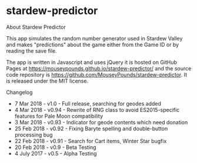 # stardew-predictor

About Stardew Predictor

This app simulates the random number generator used in Stardew Valley and makes "predictions" about the game either from the Game ID or by reading the save file.

The app is written in Javascript and uses jQuery it is hosted on GitHub Pages at https://mouseypounds.github.io/stardew-predictor/ and the source code repository is https://github.com/MouseyPounds/stardew-predictor. It is released under the MIT license.

Changelog
*  7 Mar  2018 - v1.0  - Full release, searching for geodes added
*  4 Mar  2018 - v0.94 - Rewrite of RNG class to avoid ES2015-specific features for Pale Moon compatibility
*  3 Mar  2018 - v0.93 - Indicator for geode contents which need donation
* 25 Feb  2018 - v0.92 - Fixing Baryte spelling and double-button processing bug
* 22 Feb  2018 - v0.91 - Search for Cart items, Winter Star bugfix
* 20 Feb  2018 - v0.9  - Beta Testing
*  4 July 2017 - v0.5  - Alpha Testing
